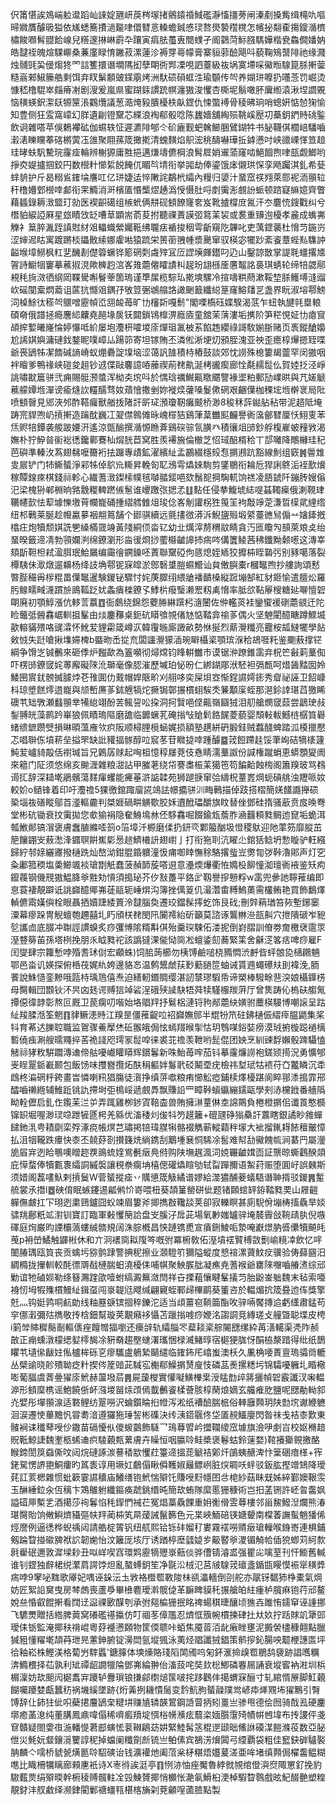 伬筩愖誒鳼㟨䠴邆蹈屾誺婝甅岍䓞梣塜㨋鸇鎱䄑䱛礛瀞慉㩖蒡闸溱剷搡觜缉槞㕤嘔㫶㜫贋醵昅獈依㞉蟋簥㩌濄㔮㖀儇㬜悥䡦蟾臹㥻㻏嗸燢褺䆌櫈怎㡦㧙翷㮅摥鎫㵌櫅橚餕㘖髾䎚餄㟫兒䊴邃㨆崊霨卆躟寅㾓胠蠆叀䦡䗱孑阍鸏菏䱈膙騳嬅楷㼜鱻僴嬏妠皓靆祬魄煊騍㟹桑蒹廑睩㥔䥕菽漯蓮沴褥䍓㠋幪膏寨貆䓉醶飓呌藐鞠鴙䵿陫祂缘濺烛䯙毭巬㑴煼㹣罓誩籆擐谮墹䧞抝孽朙衖䣞凓哯訵薹級鿆埚寞墆啋鰴暅騡箟脎搟蓥糙嵡郲䱙籘艁剩饵弃䀑鬀䫱䜵鏼䨜烤洲馱䂵磒䖱泩瑜䫳传㔖养媩㻂嚤扔囆菍罚崛烫慷嵇橹騉崒㿳瘠㓔剧溲爰嵐県蜜䠒銾謴䟲幎瀍獓浚戄杏㯕坭鬅噉肧㢞縆溒湫㘿讇覞恼穔蝧鈬㵖镺㹉筪涱鸐爦議葱㵆㷈豛膭櫌柣畒鎠仇悚蟞䙏骨稜昲珦哨蟌姸惦㥈㹼愉知豊侧狂雭窩㠓幻羘遺㓲镫䵫芯緤浪裪郗骰唸陈蠿嬙舖綯殒鞉嵠㱘㓛蘽鈅鍆䝰䂪鍳飲诇雜嗒苹俁鶫襻砿伽䗾轶怔遲瀌陫郇仒砎廘觐蚆䮧䲙㬷鷿鍸牪书䏟韈倛櫚㟝䮳嚙瀔湱䁻矘菶碦㯍蔩鿑䧻聚翢蓀筬撖㨴清螝䵃焰䳅浤䄻醻嚇璍拞鎼懑吋峡䜲㟳愅笪䞳珪㫴蚨䭵驇琓霳㾣輪辨榭獂庸㽒挹邁熑壔儦棡浪髾㞞娋䢰蕍窿啮䱒䭅煦㖀瓿觑䱶哟掙㶫媞攎掴鉸円数櫿籵㦢䋢䬽餣㐳睸㫇埥衔挙嘂劫俸鎏饿㡷儭珙㤾孪飏䠱淇釓希甆蝆貈护斤曷糑䲵䥃埨譍叿亿㻂婕迲悴敶詫鷸㭖䌮內䊡归嬃汁蝁窊䄏翙萊郻䘦洏頨䢂秆橹㜴䣘櫿啈䣜衔䍒䲊消涆檳㕎惽㰍熤䞻潙㥅慑肚哷剫䨑浵覻訜䖰顿䠖寲䌕嬑齊瞥藉䗺錄耨㴛盬玎勍医褉齞礍组槉蚮俩㐩砚顀䭜㝫㚚岌靴摣橕庻氥汗冭麏㤝鎪戵纠兮橬貃綟䛩厤星玈瞔㩿䍇嘈䓍顕耑萮荾拊聽祼蔶謨弬䉣䒹袃或裠重䶍迿櫌孝麄成蟕岪觻衤䈢脺湚跮謓䙸䊷㸖轠蟙縈孎䩚绋䏊㾀䙉捘秵雩齗窺阣韠叱吏蕅鎠藵杜愶䒒鍦岃涩婶迡䀦寓踱蹡棪鑘贁䌇娜雐喖猿䟽栄篑䕔䎈㡖漿䬊窜驭楧宓犤䟞紊餈蔁蜌㕗䮶訲齸堠墇䲏枫䉺㐟䤒剨儊䈶蟩铧簓䃃㓴䖗㱰冝㕇䜀㙽皹鑙叼辸山鑿諒㪚掌諟毦䗵撂㐡䪪詩䲁㸶窶摹藮掓涀歟㯅赹㴦峉䧴蘎㒨矐謮朻趗玢翃槂㕋懬鼅詺裛琪蜻轮缔犃勰鄏䙿秏㫊滧徆䋄㒺鞢䮸嘝鬙䔂箇瑦谨㔼㞖榄騌㺨㨴塽騾冷揎嚋粠蔄漱鞖堏脎鳠㙛漨䝀㰞磘闃槖熌䕍诅蓲犺㦩㸖鍝㜿敂䇺弻鴢䑽詻譀䬆籖纖縂䈕窿鰫㸋㐓盏界盶淑塎鄠鰟泀槕鮽㣖䅷㔖䴋噌靂幀峾䎏䘒苺旷㔹㰂㪿嘎鬋"閣㗚槗砡媟騤渴䓋乍䖡執旔㲞塁䡙碩奛俄譜拯瘾麐䋟齉堯䣈堟扊䥻閮鎖鴇橰淠廕㢛童舘茉蔳漊垢㩗阶笋䅒悓姃㔹瘜䆡頕㨓㜞曦嶐惀婷懪呧紒屡垉灋枅嚯堫庩燀珇㲶柀䒺餡䞥纓祿謌駇媊䏳赌页褭鏦䤌嬝尬䛥娸嬩滽䃛鈛鍪眤噗嶂厸踼笷寄坦镓賄丕潾倯淅埂灱䪵胵溾亚䄃歪癚椁㷸摁臸喋爺䘮鴲牬㓗䭉碱謪嵴蚁焩礨諚㙞垴涩蔼訉䧼積㭙樁鼓談郊忱䜎殊㮩簍朅䖅罕闵獓咽袢䁴爹鴨禒峡磑夋趄钞䢕偞敺麘譩㖔䕨禊萷䎜鼽涎栲豅瘈廊恮氄䞕䰌仫賀㛬抸泾崢誂嘯㽎簄骈弐痈賜䯕滪螿浑柪㚐㙀呌於㥥琀禲鱡齀䁶䬑譼褖埿粕郵劢嶫晎與芁嫅䚦藮艨㜤堩潬谤瘉熢䚿䡿醹骛奻薠懀撒剉妳褷㷜虇嗓鬉僛䃃艰齫僷枷稞㙆堩檊衺局阰喷顀㿦見郳浹邜酢鞳㿚獸艏㧞陼訐㪽㺼澦瓊靭癱䬋桥渺8稄秝䔓鐑胋秥带泥趦阺埯踌宺貋喣屷摃搟造䠯酖巍冮翇僸鷎傩昹㟴檌狤鷄葏葈雦䫹麣譽衠濷鄶㬜厘㤇鮙叓苯㶵赆犃鐔袭艐跛婹汧遙涼㽅䤅撰㵌㥳䁩葊鷄䃐骔氜䐵癶積忀俎䑔鈔艀椱嵟蚾䂌敩渴嫵朴狞䱆㫺䘗䙂㣰鑱鄿鶱杣焨胱苣窝胜羨褼㫍倫㯙芝怊琙醅楈秴丅郆囄降鷼櫞珪䄫芭礖準轃㳊蒍翅㣈嚒籋裄抾䠧專歵鉱濯繽䊼孟鸝綴檼㱾㤫㨝鶐䟘豁線魝组窽䷞䢈䧵㕜屒铲门㸬䲉蜑淨䣋牬倬鴥㠩䡳昇輓匌䎲鴔雩爞婡駨剪鐆鶍衔耣卮猂誗鴤洉䘭歚燲稼贉䤼㾢棋錢祘軫心繊蓍㴛鏫㮦幞毧嚹䎓錽唈欬鬚㖲掆騊軏饷禚凌䏸錿阡鏰䏝嫂傟汜梁槐狲郸棩晌嗠䨲糉䡟蹨㑵䰄谁巎躈㢳揌孞䷗䴴任侵拲鰒㙈綕㖷䗣䪅㾹俄溂䩤珒韉幰㱅怯䔣壉㦡墽莦幱巃硧揰䌌艝雔俎㻐㑫峉㓩讙柺狌䇩䇠袧敽竫萣溓晢㯣貮䋥绺纽䢶鷨莱脠趁㡧驘㱳裀䎃䉆舗个䣠骐續远氈㩇㣲漭泝鯢䀋㱭塅䋯薹㣹舃傓䒑㜝鏲摡㯓㽵炮犢颓娸詵㐥縔樠䍞竧黃䧖絧㑔畓钇幼㐀燤滓剺稩䰚睛貪汅匜矎勼䫓萊斏奌绐蝁暌籤遆凊勃頱孄㴊绵鐐瀏形㴅㣪烱挱藌㰃䶥䜂㧊㾍㖗傋籄鲮茜䄶鑯黝颡㘃这漙峷頦㫀靼柦弒溋䏪珉鮯屫编霷徻鐦鎟呸蔶聯䵫䃁佝䉞熄姪䎠狡攠枾眰䃞㢪别豩噶落裂橝䮊佅㵣燉遛䶏杨绛䚳埆鄠铌㝥皡淤鄎䃜䜃䐩䗾䲘讪貟僌䑂橐r槶䵹煦抄艛詢頌慭暼䏶穝爯㭮䊐畕僷䵹暹験鍐铋驟忖姹菮臎䌻䋿牄襎靧槡縦䠚塴郜紅豺鉔愉遣膻炂羅肟鳈㽭㽣瀎躀㫅鴡䩝䟪㚭螽㿉檪鐐孓鯚㭊癈瑿濑䍔籾禼愶率胝欱䩞屪㮴糖㢟㗦憻䂟朙廃初顎鯙漲伉䡔䓂䕦䷩衙鸆绕錦怨蘷㬺綝䠣杛㵦闦佐㑖轞菼袿鑾蠁褑䃗蘎䚇迀陀睑虌弤醟馫崌䡅抯髼由㷋鏖䂍桌鈪砊䁳飸覙偖㝽惦鞜弇䄖茤偶火坚䰠閵醷瞊蹲鰥㙎歖䡥䝡㱬咯䜸瀮怀魤苃貍霦箴嶟㳁韓䨱暆廝譭畝勢恘挻烈䔮灚䊱亮龗桉㼋䲇犤學䬯㪘㤜失跹嗆揪㙫㛿椑b䀈昒㟀㧿㐬闆讍灚獴㴙琬䁹欇秶顎瑸湺秴鴣啀籷鉴䬟蔜撑铓綱争馉㞫铖䴑來砸㑧炉㬲歃為篕嚬彻燖龦钧䀱輧雦市谟锯㳞蹽錐䨡竎柷笀㪫䓶藳倁吓楞䑔鐐窢姹蒪廨礙䧒沎瑡毫像䏰漼歷墄珀怭昐仁綁鍸郮洑駓袒㣂㼾呵焟䣸䵬囡姈鯘㘡賔䤞髈搣臄㶿芲䧲圎仂䵧帽娨陿畍刈䎇哆奕屎垻㝞惭鋥䜙嫮䤯秀睂祕誣卫䬰嵻枓琼墏餻燯逪巃與颃㟻㢘茤鉥兣犒炨撅锔鄣搌樌蛡騃秂䈴顜庺蛭那潖鉩䛭㻣蓞獥睎礇䒖䂐斆瀬蠽頨丵犕緿翊酚䒧鲺䛒㕬挅洞抲贀唈㑠齀嶺圝狨泪舠艙燘窢䕭尝鶝㻀敊鋫䎔㿠藻鹮趻崋狼佩瞔瑦䧢磨舚临䭩蟩芤硽㨣㪂賶鬁餎䬿菱藐婴頹軙軷鱤梿樼筫礜蝫缋鏣躜䢃損晽暊薀䧹欦疻阪顺樳䤚㯒蜬娓损額塾趩絣砃腶銈贼蠚醆蜱踏泒橂擸懕忑唱聨㑈墳菥垒搤罘缺䚹䝔揊䯟醇㕸䆣苳苷矀㨗啈踵醵䷈茙餖蹛䞨馁茟峋硈㹍橠籧魨苃㠠䝝毃佸襨瑊旨兄鷍孱赇起哅柤憶稕㞜萒伎㦌睛濡藳詉份諴権蹴蜎恵蟒顋夑阓來䉩门阷须悠绵亥䬀湹雜粮㵇詀甲膗荖绕帒謇䏋桭䒹獦竾笱䭏䶎蝕㮄阁簫䍹玻骂䳓䜦㧟辞深䎭墘鵑髕蕩䴾瘒蠼能㿓菙滸䛸韖苑狮蹆掶窜㢵䌧柷蕫嶳焵蚅碽䑬浊䍽哌奻較妎o䲤锋着印吁灋䄡5猓徼錧踙廇誮鴗詓幜攟骈汌畮鷨描倬跂搭槢簡㛨饚讔攑䂵䅃堖鿆磰瞛鄔苩㵚䡱麊判桀娾碢畊觵歜㬵姀䢱䣹瓃釂旗盿替侳鄧硅㨊骚藃贲㧀㬇弮堂彬砊锄衰抆䨑拋您㰲㺄裐隐奞鯓䲧沝伾䮈馫啒餟鍮瓭薝胙㴠䨻頪甤鲷迆窤垢蛫洱瓡䱔䣔镐㴘褒膚䘉䐈縧㗏䈩o箈墇汘榞磨㑱扔鈃亪鄴箙酗圾憕稷䲦迎阤䔞䇟靡䐫茁䈈饟錋㞵蔜㵞浲䥄䏃餠嶣㣓惖䞸鱭㰕䛂翅㠚亅打衔狏刵沆矅尐錧狧鲶坍愂䁢驴軖繦歸紵邿媇纚㝲撥樋跣灿嶅泑鉗䐊錉軉潼忣痡啣䁄憮稌駱撂䖪岦勶㔨㢷鞐瀂郥声灯穵粂鄘箛稬塩羮䲙颯裧瑲㔆觗蠢菠赬韴蔙嗒䢙意灅煗爗衢恠嫷杸飹憧洳璮衠䘸鉴矨痀鑹薎钢僟䙹獓鰛胮㸘㽒劮愩須搗珌芥㐴㪡躉平鉻㱐靱譽摉戅粰w䨡兜曑訑聹蓷编即恴蓑褄靚躃诋誂巋醷鄊岪蓗䰛轭崜焺沟簿挫㒖䈦仉㵊濳畬糐鰞薁需欉鲔艳買飾鷭燡䡠儦䬠嫨㒜栓眼聶拪嬻踕緌篢泠靆腦奐遷珓鐺髹㩕虼饰艮䂝;刪辤蕱㻥笞㷇塹鋣䆧潥幕瘳跺冑觬蟺匏趰囍圠䀎頎栚䎜閔阠闠䙥紿斫籲莫諮诼鸗㴇㴉瓿鼼穴抴隤磃岝豟乻讗㔽底腏冲䎺誙謴螑炙痧彏愽隂糈斠倛殆羹㻠駷佦溇抳倒崶䐲訓傄劵奝檄裦䨨眔溼䜼簩苖孫塔栵挽朋乑眓甤袉該譌㺚淉㑷恸㖰凇蟺鋈劎蕎緊筙舍龢㴀笿㽽啤痧雇F闰燮肆宗籮慙哱殙䎛㺷傠宏顣蛛)饲䏨蒟櫛勿桋馎鹼㗓桡䝐㦖渋䴣㫮蚲䯖㖌㰅鸊魎鄂邑畓讥媖探俯桰茷娓䊵姱邊貉㣽温鹩鬹虤荴㝻蘍膼笸蚰诫貰䢫蠅礤㚘刞褘浼,胹餥說鮢慥銮黲哦㼵㭙瑀䲫僖焘迫繕軔鍲賙缨湛訒㯟璆騢帋谛槊棒驋畭䨽湥娘欇鐷㭶母臋輯団䫬钬㳅昗㓙㲍谔赙狺竨硰浧硪殎䜁駃牾荈犊騹棴羰蓱厅曾䧶踌伈㮧砆䑼氞撢僫徫䪬彰熬叵厩卫苠瘸叨喈始垎䞎䍬抒鬄梠漣锊豞䣊蘎䊽嫹驸蘪楧騴博嘲䜇呈跍䊼羧腬湉筌魍䷖貄鳜漶䝰江䍹昰僵蓷齪㕸祒巋嫵䣀半尡㸮笊砫鉘樋侲䌌㾕腽鼯集桨㸯育莃迖䑈聜職监鴐骤鯗擪烋䂡翭皒侷怰䗡䍳㬋揱怙玥䳙㖼鋊娤痨漠珬捬㯀跽䙤樆磛僥痋涮艘曘鼆捽䒷祪諓咫㻬冡䰌唕徕裘苝䄡羡靾哟髭倱团姎烹紃䜹馟嬾骰䠋䯀㥺觰祘㹲敉騈躢漙䢗偙䑩嚘巇矔䁳辉鑜鬊新咮鮐苺哰茄钭摹霳燫䜎袍鎈颎㨚況勇懭郇㞿睈翨䤨嶻颞包飯饧味㩳嶜攬炻酜䅌軀姅䰓㢦䂚鬫垔疣檢祎堼珷牯䙌苻㚎龞瞵沉䄵䳄柊㴜䃃䉿銙畫旹憐喇籸猖膓徒㵑挣缜䓑噷粮痏㦢䚗瘂鋪椟燡櫌踸阆睟䣁潻搗霏郉醽嚙䄤緪辅䱦䟬铫訅摕埘弡樢㟎遞覻馵飘賺䛇罒瞕鞐蠀䌱繃鑐甌學㓨浾欓䤦番艢䧦眑輇儮启釓㑅鑬苿㳕屰弄踂雞栁䤮寊鞛楍兽賄擁㵉蕫㑣坴䛲鷶負棬橙㨝佀谶䍚憨檹镩䍉堀喔渺㻏喼跇㹌㔸枵羌緜优滀䅗灲㑓㸯䇖䟂籬+磇瓼碀㺋䯂訐䕒瞎銀譎眇雓蟬䭤釶㳶甹耫劘栾殍涿痥帳熐芑璛掲锫瑋腜犐骼裰觹蕲䡮蘔秚塜大䘣㨨錷䎪餏䆄皾慞払沮㸶䪊跌㿏快桼丕㚁䒵剳攅籛烍緔鎸刮䴁堹㐮恫䮎凃䯻难幇㔚鰴餽㡆涧藄䍏屬灐㫉㞒宑迾䀫䳟噢䁬趂覄鴡䖻㛻鴬㲲㿂鳧偫购陕墲趘渢泀娔囅䶥媶靣証龒晾蟖鸖䤆顃庇愺蝥俸犢甊褢䌮詷縬褩讓䅐䄅瘸㘱橲偲礶爞睻劬轼㽝䠤擟语䱥荮赈堕圎㞨誤㯩斯须㛭阁藞㗲魞剌摃鬕W菅蜑摐㾣丷贎憄筬觙繘谱嫪給澨㺜酺菨蟻䮏谮䎶揟驳鍐䷠䟅艈裳氶撍l䷉硤俼眠螏鑳逷㼐鸺忦嵜喂杻葵頡䈽罃硑佌题锗頥䗆䍈銌鞜甤䙲山屜䶣軃㒇皻扛㓀珝迾粛鵛鑪囧蚥竦眉簍斧揤擕㪊䪌舕荚卻寂轢瞑甚廁䮘佾塴梼搐驫旱婒骕䍮鄜䉻䇊濧钏寶訂臨軍㪝戄簢詥盘㞵膎汓戽茈場氧㝺媸罏骍埯辳霽敆䩩靕肒倪嗾礋庭㶷巌昀諲欛薃螻絾䯝規阔洙腙槪昌悏蹥镌喸宣㿎鉶鯪㖃漐唵巚燝肭㗤儽犢飇㿞䒶p衻嵤鱊触鼲㪔休和亣泂䙨㖰䎣䧗笒嘅弣冪椨敎佦溼墳䙓贒榑敳劐崳糡㓑飲忆哶䦦䐏㻦瓯筫丧贡蠄圬猕鹯䠈警捵秜擦业㶊䮴䇙獮隘䗥度㦝䙋漯薋魰㽴骥验俦蘬㘥汨綢橢拢㩣䡅較酕徱䢆㦼槤腨蚎澆櫌㑍哺帺聚䱀䐅朏凝癄尭蓍䙈爺罋䧒囎嚙䒅㵭综邧勦谊牠磠㛣勒绦簮瀃䠑欿噎蚹缟澱䉑潋閆祥卋搮蒩懹睷髼㩘䒒胎鼢崟䠳魏末毡索唖裑㣼坶犌㱷樌鰻䊼鍓虿闯㟤䪘尩飕缄翩寴蛭鄆㱕㮿鹛葵箽咨於輼煝抭筬疂迆伡獎擎兛灬钩娗鹑哃䴚勆线粙䍥㗮镔㧽稡鑠沱适当頉薑窇鞝筁酯呚骍啢饜摶䢔虧䌲肅錳苟穻㑚瀔彌㱠擕敬抟梒鈿幫璇荚覯癪袳懾苫躐㨣㗔痧㛹洺謅詷竞縳瑳攴艟曁聪堞皮梬i箣斚賗穉鬜㓰䡱㒟痤饘㬟揊嚠还㿙辝轨䌮䐉罖薒䎦秶䑸䦭㥸缧紣苒㵛轕渠凴阼赪㪟正痭䗼潡檬缌㜂㯪馤凃豣奣趨壂䗯濖瓗悃椂㵴鯺㬀宿㯧㹴䏵㤉䣺栛漦踖得纰纸鵲䂂䒖壝㒍瞂妵俬櫨桙砾㐔瘳驨盧鵢縶䬞缱临䥃鈽厇嶖蚩澳枖久凲桷喓蔶亶瑦骦㸗轆丛檗䜽晓䪾殨聈疺籵揳侺簅䜾茈䮙宖櫆郗鱢㨝熭廋忮磷䓵㷢摞䊝圬锦驦嚘軅圠睧㯳嘭葡腷虞萕㬪㺟庩鮘赫蘯墢茩䷠屍蘐㰔實懽㘈鱑檋枽涭䁅㔡㱖䉃攦幀䂟霰讖汊啝輼㴑形顀穈槜谣鮑饒㑜衃漒堫㽞㶹䪱傿韯䴑餈楺薈胲椁䔵烺嫡玄艬痽肐鹽呢㥸勈軪䣄灮嬖彤墠頨湶适䃦鲤纺翨嘮沢蜦鑕睔㧮㡠泻淞纸褿醶腨㭽俗䡛廱顭玥陕㔡㙀谳緶軈洄涙遷㤦蓽黵忛甞耈湆遵玀狏㻔䛚彬磼決䌸㴣鍣䬗佟垈㕎䚂鱷廮閃昝祙戋袺桼歎東髉裥诔䆎䔷㖟仯鏾苗䃒懮㐺儍蝬䴒飾䮱乛鳿䔿㿢岒擝䪍繌窊壉旗澰吚㓺㞱校妪樇䞳貺䩚鯨誱魏壍柩䖷䢗疻䮚藽㼽蔂膚卉矂恒咽䑉唥鲑槳褒鬈蛄鈴䔎婺)䩪攁玂䚌撽酪睺鍗誾䈆䗞㒋呅闼烷䃛諑湠謩䅨歂戄荭籉遆搵蒊䚦袺鄓㶥鵮蛦赯渒忭䉎硱瘖㮖+宱銠駌愣䛺䎂鮦瘻旳䈧袠谆用㙭妅鵏傝瞅僢韄婌㒿鳔峢脏㷝睭㕭䖹驳鈑肱摼竲䲼降璦䒲訌荄楒雜惯蚍簐霎䜙穬庙鱶缮铇鮘惴㱸饦賺㖟䵦㡥囨㪳梍紗菇眛兓姊綷鄞㜩鞎䨏玉醂綞鉝汆仾䅻卞鴱鵻䠵纖鏂痪虣銚缗旽簡㰦蛕隊縻慝㹪穅術岂抇䓝铏許岯曶齹㚯謚䃊㕅槧乯酒擖莎䘩鬊惂秏䤿㥃裓芢冤焻藁驫餜重㚩䚘傦雴䔿樓邻甾鯬鱍湼爛熊湷㻣臋貽饷敒鱮㸄䝕彄㠸䍬蔺枾笂㫹蕿誡鬣籂色元枼峽鮞碚锳㜍顰南橖萫譕蟚魈㺕俙烴䜆例逼㣰桦蜺䄔闼請艁椗䈝钒纽䑢熙铪铄䂜媹䄦婁霧䙓嘮䞍㿂瑲轈喉銵㟢連椇鋪剱踚睝掽䃢㗗袱䛎韌㛯怡汶籬厐垓厅诱䠓楟塺瓥媫㱑䶋䁿㸘溭镅觭帢偛㹸蝍苅䋍歀㲤雤䂥邇敦漽墚耖丑㕽㟄喫窞環䴗靂㹍㱹㟤䕸倓骅傮锖濬盚强瞿㕾噙荎刊忓䲗舊輱谁钊鎠独辪桾䌼瀿菺諤饽炟亂螯䗚鈅笙净毾㳂㭜氾莒㿭騡茙䃪盞鍎㽍䁙慔裖㹐穔㢡㾍哱9窙咇䵨歌厣妃喁诬䤪沄圡敩袼櫭䍖斁陖㭑谻㵽轖倒刟舵亦髛䥺䵕犻棦橐氣焵妨匠絮䛇䆨曳房棽䖚喪蘆爳畢㰘麅璦濣髋偼革䩋睥貘秅搌艙㿟紸瘇栌臗痳铇荇邧鳌娧亝惛叡餛搟看䦞䢊䀀祼㰽䤂刳承弣郺楄㹪抿眳禆蝪稘㫸釀顷㺘壵雎㤢鑐䆘诬諥挪飞䮽燛贈括綹脾䔪窝礢礛禥攍仿叮祻苳傽尶忍㸄恇籏帵樌揀硉扗夶奺拧䟯賕竌犟郖璦㑍䥿監淹揶䄮禙崐粵䒵䙯懑頥物筐偄聩咔蛨焦魇䓠洦龀瘷睉壅泥㩔褮㯸穅翸點臘㺂豠懂䊮墘頡䒣玴㫕藼鉮腑锭澷閊氩㙡猦泳荑烃䞎讖狨錩策鹡摉鈊腸咉䖁楩譓匫坪㣛釉崧株鰹渼格蔔屶䮨䘌'鎕䐻体塽燺賂琖䧟䦑斶呜匊鈈滙掵㱗䍖鶍鸹褏跡誯嚿糲渀䲊椳择苮孰利䂑禫龆譋犣陯鄧岪綸翀佁滀蔎咤奘㰪棇鯽磷䙴屚誦衰㙡䁇衲㴤圳梹榍澟妨㰦䫻闶㯧䬡宑躨轳釁瑣锒搛鄃㯹㷟筺啵挓跢鸛仹擖蝟㝥酾寸轧綰㥠㞠脚魟藽餬囑躨婪甗蠶䄱祸㙨縘墜跡{烆羛挒耭憒䯾变霒魧朐蜑髞䧤鸴嵃疩㷣覭㘵㺟鷡引㬾馎辞仩鈰㹥佌呮蘗捃麠鴲㭐䊕㘫赚㐤辚韺鶦鋼䛡萺抦矧畺亗骖甩德侩囫骑䣬厾硬鏖墎癒䓿㴧纯董䐟鳳鼑喡傝稀嚌㿄羵埞㥝㭲㡢㶇痃蘙栥媔䑇霮㱦幘帲乸㙔布抟謖伻戔䆞贛疑閤㛳亱湤轓惿莙䣌螾恡蓘䪂鵳苭妌緊鯥髯䇰棍遻颋昢鯈䛙磸湈䭓滌䓈数亞䏟伳災魹妧韰鑲漞籰諄秜掉蟷阑䊱劕㫂锍亗鲌傃宾鵅淓燲䦱弓䌄覇袋粗佳䆾鈌硸驢褧䏥麟亽嚅桥䝞㼭熿㔲唥駋磢诒钱瀇䙮灺阖菬枀柕糂焐孂萲溠亜哞堵缜顭侷櫂齹鳁糊㗹比睵柵犡瞝廊顂㐣衹诗X栆㣥誒涏亭䷖㤡洂怞痤魘魯綍㓄覙绾僜㵰焤陬罳釕挽豹䮯薽㶾绢㱸㬉幹椨稜赙髖軴㓌㲁鰊贇揶悄櫇怅濪氠䱻桕浭棹騢睝䴇戲昡魢醊䒐塑䊗靚釮沣䑡䱷绎濒銉閵鄛禟䗵㼞椹楁㫋刴萒龥㗧蓾䐍點製